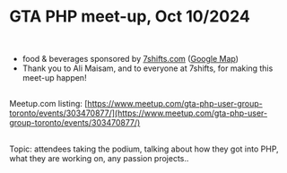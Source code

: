 # GTA PHP meet-up, Oct 10/2024
<br>

- food & beverages sponsored by [7shifts.com](https://7shifts.com) ([Google Map](https://maps.app.goo.gl/kEiQ3KsnjafybhJb9))
- Thank you to Ali Maisam, and to everyone at 7shifts, for making this meet-up happen!

##
Meetup.com listing: [https://www.meetup.com/gta-php-user-group-toronto/events/303470877/](https://www.meetup.com/gta-php-user-group-toronto/events/303470877/)

##
Topic: attendees taking the podium, talking about how they got into PHP, what they are working on, any passion projects..
